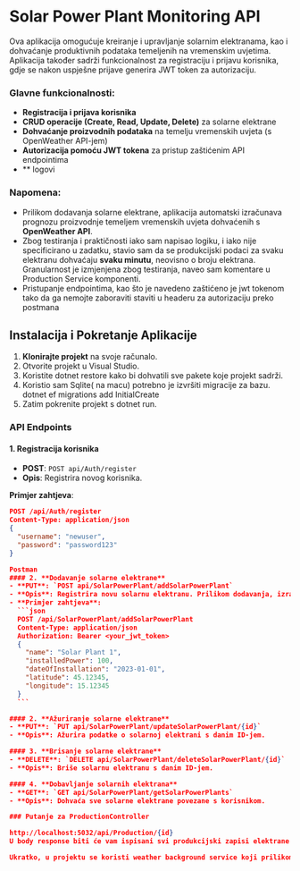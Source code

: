 # Solar Power Plant Monitoring API

Ova aplikacija omogućuje kreiranje i upravljanje solarnim elektranama, kao i dohvaćanje produktivnih podataka temeljenih na vremenskim uvjetima. Aplikacija također sadrži funkcionalnost za registraciju i prijavu korisnika, gdje se nakon uspješne prijave generira JWT token za autorizaciju.

### Glavne funkcionalnosti:
- **Registracija i prijava korisnika**
- **CRUD operacije (Create, Read, Update, Delete)** za solarne elektrane
- **Dohvaćanje proizvodnih podataka** na temelju vremenskih uvjeta (s OpenWeather API-jem)
- **Autorizacija pomoću JWT tokena** za pristup zaštićenim API endpointima
- ** logovi 

### Napomena:
- Prilikom dodavanja solarne elektrane, aplikacija automatski izračunava prognozu proizvodnje temeljem vremenskih uvjeta dohvaćenih s **OpenWeather API**. 
- Zbog testiranja i praktičnosti iako sam napisao logiku, i iako nije specificirano u zadatku, stavio sam da se produkcijski podaci za svaku elektranu  dohvaćaju **svaku minutu**, neovisno o broju elektrana. Granularnost je izmjenjena zbog testiranja,  naveo sam komentare u Production Service komponenti. 
- Pristupanje endpointima, kao što je navedeno zaštićeno je jwt tokenom tako da ga nemojte zaboraviti staviti u headeru za autorizaciju preko postmana
## Instalacija i Pokretanje Aplikacije

1. **Klonirajte projekt** na svoje računalo.
2. Otvorite projekt u Visual Studio.
3. Koristite dotnet restore kako bi dohvatili sve pakete koje projekt sadrži.
4. Koristio sam Sqlite( na macu)  potrebno je izvršiti migracije za bazu. dotnet ef migrations add InitialCreate
5. Zatim pokrenite projekt s dotnet run.


### API Endpoints
#### 1. **Registracija korisnika**
   - **POST**: `POST api/Auth/register`
   - **Opis**: Registrira novog korisnika.

   **Primjer zahtjeva**:
   ```json
   POST /api/Auth/register
   Content-Type: application/json
   {
     "username": "newuser",
     "password": "password123"
   }

Postman
#### 2. **Dodavanje solarne elektrane**
   - **PUT**: `POST api/SolarPowerPlant/addSolarPowerPlant`
   - **Opis**: Registrira novu solarnu elektranu. Prilikom dodavanja, izračunava se produktivnost na temelju vremenskih uvjeta.
   - **Primjer zahtjeva**:
     ```json
     POST /api/SolarPowerPlant/addSolarPowerPlant
     Content-Type: application/json
     Authorization: Bearer <your_jwt_token>
     {
       "name": "Solar Plant 1",
       "installedPower": 100,
       "dateOfInstallation": "2023-01-01",
       "latitude": 45.12345,
       "longitude": 15.12345
     }
     ```

#### 2. **Ažuriranje solarne elektrane**
   - **PUT**: `PUT api/SolarPowerPlant/updateSolarPowerPlant/{id}`
   - **Opis**: Ažurira podatke o solarnoj elektrani s danim ID-jem.

#### 3. **Brisanje solarne elektrane**
   - **DELETE**: `DELETE api/SolarPowerPlant/deleteSolarPowerPlant/{id}`
   - **Opis**: Briše solarnu elektranu s danim ID-jem.

#### 4. **Dobavljanje solarnih elektrana**
   - **GET**: `GET api/SolarPowerPlant/getSolarPowerPlants`
   - **Opis**: Dohvaća sve solarne elektrane povezane s korisnikom.

### Putanje za ProductionController

http://localhost:5032/api/Production/{id}
U body response biti će vam ispisani svi produkcijski zapisi elektrane s obzirom na  vrijeme.

Ukratko, u projektu se koristi weather background service koji prilikom podizanja projekta šalje zahtjev svake minute na weather service koji opet poziva api. Production service računa produktivnost utemljenu na vremenskim podatcima i background servis sve to sprema prije nego što i njega pokrene. Također tu su modalsi, controlleri i ostale stvari koje su složene u projektu.

